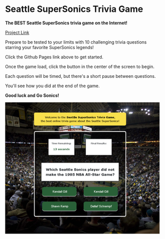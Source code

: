 # Seattle SuperSonics Trivia Game
**The BEST Seattle SuperSonics trivia game on the Internet!**

[Project Link](https://sharebot-joe.github.io/TriviaGame/ "Seattle SuperSonics Trivia Game")

Prepare to be tested to your limits with 10 challenging trivia questions starring your favorite SuperSonics legends!

Click the Github Pages link above to get started.

Once the game load, click the button in the center of the screen to begin.

Each question will be timed, but there's a short pause between questions. 

You'll see how you did at the end of the game.

**Good luck and Go Sonics!**

<img src="assets/images/sonicstrivia.jpg" alt="alt text" width="500">
